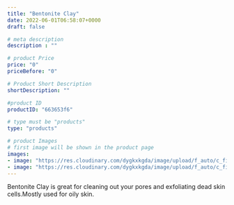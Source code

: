 ```yaml
---
title: "Bentonite Clay"
date: 2022-06-01T06:58:07+0000
draft: false

# meta description
description : ""

# product Price
price: "0"
priceBefore: "0"

# Product Short Description
shortDescription: ""

#product ID
productID: "663653f6"

# type must be "products"
type: "products"

# product Images
# first image will be shown in the product page
images:
- image: "https://res.cloudinary.com/dygkxkgda/image/upload/f_auto/c_fill,fl_progressive,q_auto:good,w_640,h_427/product-images/1kIu-GG9ByhfA3UGD53JEli6Kw94A5w9D"
- image: "https://res.cloudinary.com/dygkxkgda/image/upload/f_auto/c_fill,fl_progressive,q_auto:good,w_640,h_427/product-images/1mVCtvuK675IgkTQukVTmXUxdhWQfuRtQ"
---
```


Bentonite Clay is great for cleaning out your pores and exfoliating dead skin cells.Mostly used for oily skin.
